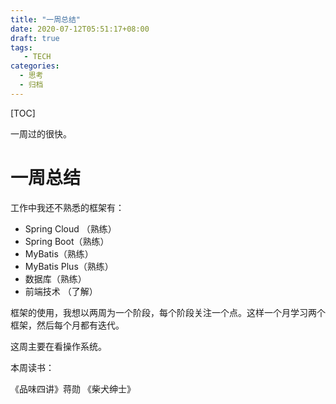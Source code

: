 ```yaml
---
title: "一周总结"
date: 2020-07-12T05:51:17+08:00
draft: true
tags: 
   - TECH
categories:
  - 思考
  - 归档
---
```


[TOC]

一周过的很快。

<!--more-->

# 一周总结

工作中我还不熟悉的框架有：

- Spring Cloud （熟练）
- Spring Boot（熟练）
- MyBatis（熟练）
- MyBatis Plus（熟练）
- 数据库（熟练）
- 前端技术 （了解）

框架的使用，我想以两周为一个阶段，每个阶段关注一个点。这样一个月学习两个框架，然后每个月都有迭代。

这周主要在看操作系统。

本周读书：

《品味四讲》蒋勋 
《柴犬绅士》


